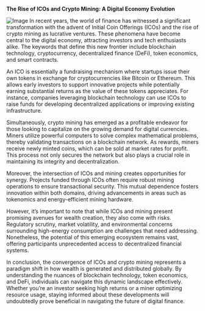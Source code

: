**The Rise of ICOs and Crypto Mining: A Digital Economy Evolution**


![Image](https://github.com/user-attachments/assets/31692037-0104-4703-abd1-696b6a7dd41b)
In recent years, the world of finance has witnessed a significant transformation with the advent of Initial Coin Offerings (ICOs) and the rise of crypto mining as lucrative ventures. These phenomena have become central to the digital economy, attracting investors and tech enthusiasts alike. The keywords that define this new frontier include blockchain technology, cryptocurrency, decentralized finance (DeFi), token economics, and smart contracts.

An ICO is essentially a fundraising mechanism where startups issue their own tokens in exchange for cryptocurrencies like Bitcoin or Ethereum. This allows early investors to support innovative projects while potentially earning substantial returns as the value of these tokens appreciates. For instance, companies leveraging blockchain technology can use ICOs to raise funds for developing decentralized applications or improving existing infrastructure.

Simultaneously, crypto mining has emerged as a profitable endeavor for those looking to capitalize on the growing demand for digital currencies. Miners utilize powerful computers to solve complex mathematical problems, thereby validating transactions on a blockchain network. As rewards, miners receive newly minted coins, which can be sold at market rates for profit. This process not only secures the network but also plays a crucial role in maintaining its integrity and decentralization.

Moreover, the intersection of ICOs and mining creates opportunities for synergy. Projects funded through ICOs often require robust mining operations to ensure transactional security. This mutual dependence fosters innovation within both domains, driving advancements in areas such as tokenomics and energy-efficient mining hardware.

However, it’s important to note that while ICOs and mining present promising avenues for wealth creation, they also come with risks. Regulatory scrutiny, market volatility, and environmental concerns surrounding high-energy consumption are challenges that need addressing. Nonetheless, the potential of this emerging ecosystem remains vast, offering participants unprecedented access to decentralized financial systems.

In conclusion, the convergence of ICOs and crypto mining represents a paradigm shift in how wealth is generated and distributed globally. By understanding the nuances of blockchain technology, token economics, and DeFi, individuals can navigate this dynamic landscape effectively. Whether you’re an investor seeking high returns or a miner optimizing resource usage, staying informed about these developments will undoubtedly prove beneficial in navigating the future of digital finance.